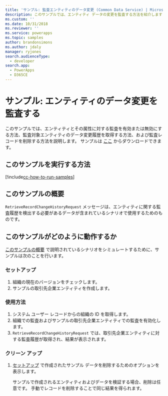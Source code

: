 ```yaml
---
title: 'サンプル: 監査エンティティのデータ変更 (Common Data Service) | MicrosoftDocs'
description: このサンプルでは、エンティティ データの変更を監査する方法を紹介します
ms.custom: ''
ms.date: 10/31/2018
ms.reviewer: ''
ms.service: powerapps
ms.topic: samples
author: brandonsimons
ms.author: jdaly
manager: ryjones
search.audienceType:
  - developer
search.app:
  - PowerApps
  - D365CE
---
```

# <a name="sample-audit-entity-data-changes"></a>サンプル: エンティティのデータ変更を監査する

このサンプルでは、エンティティとその属性に対する監査を有効または無効にする方法、監査対象エンティティのデータ変更履歴を取得する方法、および監査レコードを削除する方法を説明します。 サンプルは [ここ](https://github.com/Microsoft/PowerApps-Samples/tree/master/cds/orgsvc/C%23/AuditEntityData) からダウンロードできます。

## <a name="how-to-run-this-sample"></a>このサンプルを実行する方法
[!include[cc-how-to-run-samples](../../includes/cc-how-to-run-samples.md)]

## <a name="what-this-sample-does"></a>このサンプルの概要

`RetrieveRecordChangeHistoryRequest` メッセージは、エンティティに関する監査履歴を検出する必要があるデータが含まれているシナリオで使用するためのものです。


## <a name="how-this-sample-works"></a>このサンプルがどのように動作するか

[このサンプルの概要](#what-this-sample-does) で説明されているシナリオをシミュレートするために、サンプルは次のことを行います。

### <a name="setup"></a>セットアップ

1. 組織の現在のバージョンをチェックします。
2. サンプルの取引先企業エンティティを作成します。

### <a name="demonstrate"></a>使用方法

1. システム ユーザー レコードからの組織の ID を取得します。
2. 組織での監査およびサンプルの取引先企業エンティティでの監査を有効化します。
3. `RetrieveRecordChangeHistoryRequest` では、取引先企業エンティティに対する監査履歴が取得され、結果が表示されます。

### <a name="clean-up"></a>クリーン アップ

1. [セットアップ](#setup) で作成されたサンプル データを削除するためのオプションを表示します。

    サンプルで作成されるエンティティおよびデータを検証する場合、削除は任意です。 手動でレコードを削除することで同じ結果を得られます。
